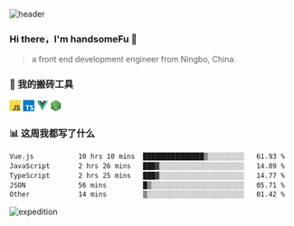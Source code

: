 ![header](https://raw.githubusercontent.com/fzq1998/fzq1998/master/header.png)

### Hi there，I'm handsomeFu 👋

> a front end development engineer from Ningbo, China.

### 🔧 我的搬砖工具
<code><img height="20" src="https://raw.githubusercontent.com/github/explore/80688e429a7d4ef2fca1e82350fe8e3517d3494d/topics/javascript/javascript.png" alt="javascript"></code>
<code><img height="20" src="https://raw.githubusercontent.com/github/explore/80688e429a7d4ef2fca1e82350fe8e3517d3494d/topics/typescript/typescript.png" alt="typescript"></code>
<code><img height="20" src="https://raw.githubusercontent.com/github/explore/80688e429a7d4ef2fca1e82350fe8e3517d3494d/topics/vue/vue.png" alt="vue"></code>
<code><img height="20" src="https://raw.githubusercontent.com/github/explore/80688e429a7d4ef2fca1e82350fe8e3517d3494d/topics/nodejs/nodejs.png" alt="nodejs"></code>



### 📊 这周我都写了什么
<!--START_SECTION:waka-->

```txt
Vue.js           10 hrs 10 mins  ███████████████▒░░░░░░░░░   61.93 %
JavaScript       2 hrs 26 mins   ███▓░░░░░░░░░░░░░░░░░░░░░   14.89 %
TypeScript       2 hrs 25 mins   ███▓░░░░░░░░░░░░░░░░░░░░░   14.77 %
JSON             56 mins         █▒░░░░░░░░░░░░░░░░░░░░░░░   05.71 %
Other            14 mins         ▒░░░░░░░░░░░░░░░░░░░░░░░░   01.42 %
```

<!--END_SECTION:waka-->


![expedition](https://raw.githubusercontent.com/fzq1998/fzq1998/master/expedition.gif)

